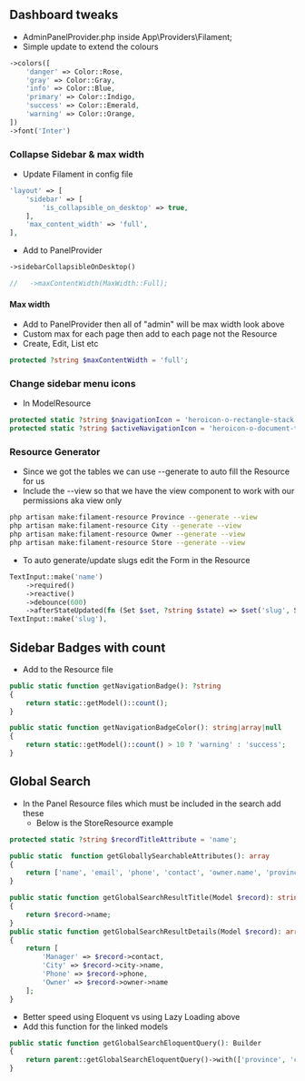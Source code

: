 ## Dashboard tweaks

- AdminPanelProvider.php inside App\Providers\Filament;
- Simple update to extend the colours

````php
->colors([
    'danger' => Color::Rose,
    'gray' => Color::Gray,
    'info' => Color::Blue,
    'primary' => Color::Indigo,
    'success' => Color::Emerald,
    'warning' => Color::Orange,
])
->font('Inter')     
````

### Collapse Sidebar & max width

- Update Filament in config file

````php
'layout' => [
    'sidebar' => [
        'is_collapsible_on_desktop' => true,
    ],
    'max_content_width' => 'full',
],
````

- Add to PanelProvider

````php
->sidebarCollapsibleOnDesktop()

//   ->maxContentWidth(MaxWidth::Full);
````

#### Max width

- Add to PanelProvider then all of "admin" will be max width look above
- Custom max for each page then add to each page not the Resource
- Create, Edit, List etc

````php
protected ?string $maxContentWidth = 'full';
````

### Change sidebar menu icons

- In ModelResource

````php
protected static ?string $navigationIcon = 'heroicon-o-rectangle-stack';
protected static ?string $activeNavigationIcon = 'heroicon-o-document-text';
````

### Resource Generator

- Since we got the tables we can use --generate to auto fill the Resource for us
- Include the --view so that we have the view component to work with our permissions aka view only

````bash
php artisan make:filament-resource Province --generate --view
php artisan make:filament-resource City --generate --view
php artisan make:filament-resource Owner --generate --view
php artisan make:filament-resource Store --generate --view
````

- To auto generate/update slugs edit the Form in the Resource

````php
TextInput::make('name')
    ->required()
    ->reactive()
    ->debounce(600)
    ->afterStateUpdated(fn (Set $set, ?string $state) => $set('slug', Str::slug($state))),
TextInput::make('slug'),
````

## Sidebar Badges with count

- Add to the Resource file

````php
public static function getNavigationBadge(): ?string
{
    return static::getModel()::count();
}

public static function getNavigationBadgeColor(): string|array|null
{
    return static::getModel()::count() > 10 ? 'warning' : 'success';
}
````

## Global Search

- In the Panel Resource files which must be included in the search add these
  - Below is the StoreResource example

````php
protected static ?string $recordTitleAttribute = 'name';

public static  function getGloballySearchableAttributes(): array
{
    return ['name', 'email', 'phone', 'contact', 'owner.name', 'province.name', 'city.name'];
}

public static function getGlobalSearchResultTitle(Model $record): string
{
    return $record->name;
}
public static function getGlobalSearchResultDetails(Model $record): array
{
    return [
        'Manager' => $record->contact,
        'City' => $record->city->name,
        'Phone' => $record->phone,
        'Owner' => $record->owner->name
    ];
}
````

- Better speed using Eloquent vs using Lazy Loading above
- Add this function for the linked models

````php
public static function getGlobalSearchEloquentQuery(): Builder
{
    return parent::getGlobalSearchEloquentQuery()->with(['province', 'city', 'owner']);
}
````

